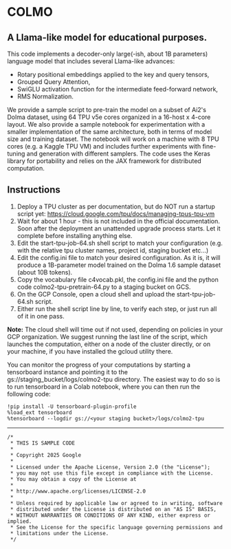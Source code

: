 # COLMO
## A Llama-like model for educational purposes.
This code implements a decoder-only large(-ish, about 1B parameters) language model that includes several Llama-like advances:
- Rotary positional embeddings applied to the key and query tensors,
- Grouped Query Attention,
- SwiGLU activation function for the intermediate feed-forward network,
- RMS Normalization.

We provide a sample script to pre-train the model on a subset of Ai2's Dolma dataset, using 64 TPU v5e cores organized in a 16-host x 4-core
layout. 
We also provide a sample notebook for experimentation with a smaller implementation of the same architecture,
both in terms of model size and training dataset.
The notebook will work on a machine with 8 TPU cores (e.g. a Kaggle TPU VM) and includes further experiments with fine-tuning and generation
with different samplers.
The code uses the Keras library for portability and relies on the JAX framework for distributed computation.
## Instructions
1. Deploy a TPU cluster as per documentation, but do NOT run a startup script yet: https://cloud.google.com/tpu/docs/managing-tpus-tpu-vm
2. Wait for about 1 hour - this is not included in the official documentation. Soon after the deployment an unattended upgrade process starts. Let it complete before installing anything else.
3. Edit the start-tpu-job-64.sh shell script to match your configuration (e.g. with the relative tpu cluster names, project id, staging bucket etc...)
5. Edit the config.ini file to match your desired configuration. As it is, it will produce a 1B-parameter model trained on the Dolma 1.6 sample dataset (about 10B tokens).
6. Copy the vocabulary file c4vocab.pkl, the config.ini file and the python code colmo2-tpu-pretrain-64.py to a staging bucket on GCS.
7. On the GCP Console, open a cloud shell and upload the start-tpu-job-64.sh script.
8. Either run the shell script line by line, to verify each step, or just run all of it in one pass.

**Note:** The cloud shell will time out if not used, depending on policies in your GCP organization.
We suggest running the last line of the script, which launches the computation, either on a node of the cluster directly, or on your machine,
if you have installed the gcloud utility there.  

You can monitor the progress of your computations by starting a tensorboard instance and pointing it to the gs://staging_bucket/logs/colmo2-tpu directory.
The easiest way to do so is to run tensorboard in a Colab notebook, where you can then run the following code:
```
!pip install -U tensorboard-plugin-profile
%load_ext tensorboard
%tensorboard --logdir gs://<your staging bucket>/logs/colmo2-tpu
```
-----
```
/*
 * THIS IS SAMPLE CODE
 *
 * Copyright 2025 Google
 *
 * Licensed under the Apache License, Version 2.0 (the "License");
 * you may not use this file except in compliance with the License.
 * You may obtain a copy of the License at
 *
 * http://www.apache.org/licenses/LICENSE-2.0
 *
 * Unless required by applicable law or agreed to in writing, software
 * distributed under the License is distributed on an "AS IS" BASIS,
 * WITHOUT WARRANTIES OR CONDITIONS OF ANY KIND, either express or implied.
 * See the License for the specific language governing permissions and
 * limitations under the License.
 */
```
